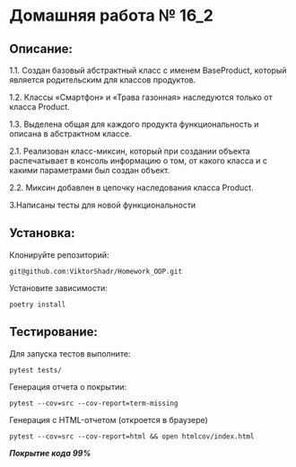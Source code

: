 # Домашняя работа № 16_2 

## Описание:

1.1. Создан базовый абстрактный класс с именем BaseProduct, который является родительским для классов продуктов.

1.2. Классы «Смартфон» и «Трава газонная» наследуются только от класса Product.

1.3. Выделена общая для каждого продукта функциональность и описана в абстрактном классе.

2.1. Реализован класс-миксин, который при создании объекта распечатывает в консоль информацию о том, от какого класса и с какими параметрами был создан объект.

2.2. Миксин добавлен в цепочку наследования класса Product.

3.Написаны тесты для новой функциональности



## Установка:

Клонируйте репозиторий:
```
git@github.com:ViktorShadr/Homework_OOP.git
```
Установите зависимости:
```
poetry install
```

##  Тестирование:

Для запуска тестов выполните:
```
pytest tests/
```
Генерация отчета о покрытии:
```
pytest --cov=src --cov-report=term-missing
```
Генерация с HTML-отчетом (откроется в браузере)
```
pytest --cov=src --cov-report=html && open htmlcov/index.html
```
**___Покрытие кода  99%___**